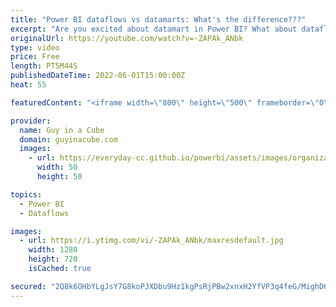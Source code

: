```yaml
---
title: "Power BI dataflows vs datamarts: What's the difference???"
excerpt: "Are you excited about datamart in Power BI? What about dataflows? Should you even use dataflows anymore? Do we just datamart all the things? Let's have a look!  Introduction to datamarts https://docs.microsoft.com/power-bi/transform-model/datamarts/datamarts-overview  Comparing dataflows to datamarts"
originalUrl: https://youtube.com/watch?v=-ZAPAk_ANbk
type: video
price: Free
length: PT5M44S
publishedDateTime: 2022-06-01T15:00:00Z
heat: 55

featuredContent: "<iframe width=\"800\" height=\"500\" frameborder=\"0\" src=\"https://www.youtube.com/embed/-ZAPAk_ANbk\" allow=\"accelerometer; autoplay; encrypted-media; gyroscope; picture-in-picture\" allowfullscreen></iframe>"

provider:
  name: Guy in a Cube
  domain: guyinacube.com
  images:
    - url: https://everyday-cc.github.io/powerbi/assets/images/organizations/guyinacube.com-50x50.jpg
      width: 50
      height: 50

topics:
  - Power BI
  - Dataflows

images:
  - url: https://i.ytimg.com/vi/-ZAPAk_ANbk/maxresdefault.jpg
    width: 1280
    height: 720
    isCached: true

secured: "2Q8k6OHbYLgJsY7G8koPJXDbu9Hz1kgPsRjPBw2xnxH2YfVP3q4feG/MighD6B8xA1NRGvVLM3hOBC/fStjFIIoiKIz3a6xrN4qiwv9uiY275Hn5/w2wqB2hfZCgONNoAdYFC/Mr0jDRaTG/eXAFjLAWVmclh0oTXHe5F3EZq7W59CuOtN+J6LaWpgiCo9z1WTJkABOx7BoewFkI3jNVt6q8QEJwxVK/M/x7SYfDyyEJ5hn+DMU/vic5ZuXXTdj8M7dkYnAJJ2RU3GVtJIkGLFOIEFZBroVPA1Im0kc7QVws+7pp2n7oSJGkYG2/8NDcchHwPc94MFr27gKHpAiZJThLCO3iDnWoJfNw0vp9suj5JLe4KpZq/Y5KOClvEnlQ+3hRS7lhrtg/DW317kCeQ8leAVRg3we2JD/GAiilyz8=;VfItu8YPWMKwgg/RINe5CA=="
---
```


